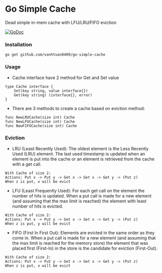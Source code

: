 # Go Simple Cache

Dead simple in-mem cache with LFU/LRU/FIFO eviction

[![GoDoc](https://godoc.org/github.com/vanhtuan0409/go-simple-cache?status.png)](https://godoc.org/github.com/vanhtuan0409/go-simple-cache)

### Installation

```
go get github.com/vanhtuan0409/go-simple-cache
```

### Usage

* Cache interface have 2 method for Get and Set value

```
type Cache interface {
	Set(key string, value interface{})
	Get(key string) (interface{}, error)
}
```

* There are 3 methods to create a cache based on eviction method:

```
func NewLRUCache(size int) Cache
func NewLFUCache(size int) Cache
func NewFIFOCache(size int) Cache
```

### Eviction

* LRU (Least Recently Used): The oldest element is the Less Recently Used (LRU) element. The last used timestamp is updated when an element is put into the cache or an element is retrieved from the cache with a get call.

```
With Cache of size 2:
Actions: Put x -> Put y -> Get x -> Get x -> Get y -> (Put z)
When z is put, x will be evict
```

* LFU (Least Frequently Used): For each get call on the element the number of hits is updated. When a put call is made for a new element (and assuming that the max limit is reached) the element with least number of hits is evicted.

```
With Cache of size 2:
Actions: Put x -> Put y -> Get x -> Get x -> Get y -> (Put z)
When z is put, y will be evict
```

* FIFO (First In First Out): Elements are evicted in the same order as they come in. When a put call is made for a new element (and assuming that the max limit is reached for the memory store) the element that was placed first (First-In) in the store is the candidate for eviction (First-Out).

```
With Cache of size 2:
Actions: Put x -> Put y -> Get x -> Get x -> Get y -> (Put z)
When z is put, x will be evict
```
